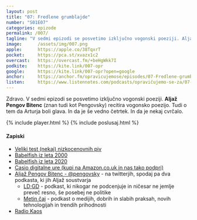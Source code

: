 ```yaml
---
layout: post
title: "07: Fredlene grumblajde"
number: "S01E07"
categories: epizode
permalink: /007/
tagline: "V sedmi epizodi se posvetimo izključno vogonski poeziji. Aljaž Pengov Bitenc (znan tudi kot Pengovsky) recitira vogonsko poezijo. Tudi o tem da Arturja boli glava. In da je še vedno četrtek."
image:		/assets/img/007.png
apple:		https://apple.co/38TqxrT
pocket:		https://pca.st/xvazx1c2
overcast:	https://overcast.fm/+beHgWkk7I
podkite:	https://kite.link/007-opr
google:		https://kite.link/007-opr?open=google
anchor:		https://anchor.fm/opravicujemose/episodes/07-Fredlene-grumblajde-----epizoda-v-kateri-Alja-Pengov-Bitenc-recitira-vogonsko-poezijo-egl445/a-a2mi78b
listen:		https://www.listennotes.com/podcasts/opravičujemo-se-za/07-fredlene-grumblajde-OsHg4Dv6nZ8/embed/
---
```


Zdravo. V sedmi epizodi se posvetimo izključno vogonski poeziji. **Aljaž Pengov Bitenc** (znan tudi kot Pengovsky) recitira vogonsko poezijo. Tudi o tem da Arturja boli glava. In da je še vedno četrtek. In da je nekaj cvrčalo.

{% include player.html %}
{% include poslusaj.html %}

#### Zapiski

- [Veliki test (nekaj) nizkocenovnih piv](http://www.zvpl.com/42/clanki/veliki-test-nekaj-nizko-cenovnih-piv-prvi-del/)
- [Babelfish iz leta 2000](http://web.archive.org/web/20000510062604/http://www.babelfish.altavista.com/)
- [Babelfish iz leta 2020](https://www.babelfish.com/)
- [Casio digitalne ure (kupi na Amazon.co.uk in nas tako podpri)](https://amzn.to/2ATJcr3)
- [Aljaž Pengov Bitenc - @pengovsky](https://twitter.com/pengovsky/) - na twitterjih, spodaj pa dva podkasta, ki jih Aljaž soustvarja
	- [LD;GD](https://metinalista.si/category/ldgd/) - podkast, ki nikogar ne podcenjuje in ničesar ne jemlje preveč resno, še posebej ne politike
	- [Metin čaj](https://metinalista.si/category/metin_caj/) - podkast o medijih, dobrih in slabih praksah, novih tehnologijah in trendih prihodnosti
- [Radio Kaos](http://www.radiokaos.info/) 